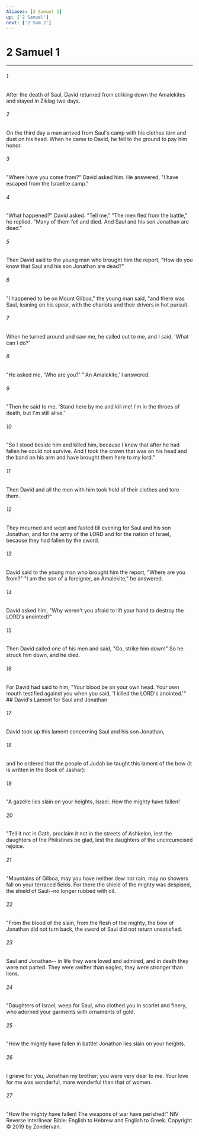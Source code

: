 ```yaml
---
Aliases: [2 Samuel 1]
up: ['2 Samuel']
next: ['2 Sam 2']
---
```

# 2 Samuel 1

***


###### 1 
After the death of Saul, David returned from striking down the Amalekites and stayed in Ziklag two days. 

###### 2 
On the third day a man arrived from Saul's camp with his clothes torn and dust on his head. When he came to David, he fell to the ground to pay him honor. 

###### 3 
"Where have you come from?" David asked him. He answered, "I have escaped from the Israelite camp." 

###### 4 
"What happened?" David asked. "Tell me." "The men fled from the battle," he replied. "Many of them fell and died. And Saul and his son Jonathan are dead." 

###### 5 
Then David said to the young man who brought him the report, "How do you know that Saul and his son Jonathan are dead?" 

###### 6 
"I happened to be on Mount Gilboa," the young man said, "and there was Saul, leaning on his spear, with the chariots and their drivers in hot pursuit. 

###### 7 
When he turned around and saw me, he called out to me, and I said, 'What can I do?' 

###### 8 
"He asked me, 'Who are you?' "'An Amalekite,' I answered. 

###### 9 
"Then he said to me, 'Stand here by me and kill me! I'm in the throes of death, but I'm still alive.' 

###### 10 
"So I stood beside him and killed him, because I knew that after he had fallen he could not survive. And I took the crown that was on his head and the band on his arm and have brought them here to my lord." 

###### 11 
Then David and all the men with him took hold of their clothes and tore them. 

###### 12 
They mourned and wept and fasted till evening for Saul and his son Jonathan, and for the army of the LORD and for the nation of Israel, because they had fallen by the sword. 

###### 13 
David said to the young man who brought him the report, "Where are you from?" "I am the son of a foreigner, an Amalekite," he answered. 

###### 14 
David asked him, "Why weren't you afraid to lift your hand to destroy the LORD's anointed?" 

###### 15 
Then David called one of his men and said, "Go, strike him down!" So he struck him down, and he died. 

###### 16 
For David had said to him, "Your blood be on your own head. Your own mouth testified against you when you said, 'I killed the LORD's anointed.'" ## David's Lament for Saul and Jonathan 

###### 17 
David took up this lament concerning Saul and his son Jonathan, 

###### 18 
and he ordered that the people of Judah be taught this lament of the bow (it is written in the Book of Jashar): 

###### 19 
"A gazelle lies slain on your heights, Israel. How the mighty have fallen! 

###### 20 
"Tell it not in Gath, proclaim it not in the streets of Ashkelon, lest the daughters of the Philistines be glad, lest the daughters of the uncircumcised rejoice. 

###### 21 
"Mountains of Gilboa, may you have neither dew nor rain, may no showers fall on your terraced fields. For there the shield of the mighty was despised, the shield of Saul--no longer rubbed with oil. 

###### 22 
"From the blood of the slain, from the flesh of the mighty, the bow of Jonathan did not turn back, the sword of Saul did not return unsatisfied. 

###### 23 
Saul and Jonathan-- in life they were loved and admired, and in death they were not parted. They were swifter than eagles, they were stronger than lions. 

###### 24 
"Daughters of Israel, weep for Saul, who clothed you in scarlet and finery, who adorned your garments with ornaments of gold. 

###### 25 
"How the mighty have fallen in battle! Jonathan lies slain on your heights. 

###### 26 
I grieve for you, Jonathan my brother; you were very dear to me. Your love for me was wonderful, more wonderful than that of women. 

###### 27 
"How the mighty have fallen! The weapons of war have perished!" NIV Reverse Interlinear Bible: English to Hebrew and English to Greek. Copyright © 2019 by Zondervan.

